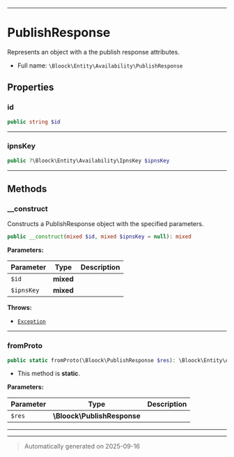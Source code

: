 ***

# PublishResponse

Represents an object with a the publish response attributes.



* Full name: `\Bloock\Entity\Availability\PublishResponse`



## Properties


### id



```php
public string $id
```






***

### ipnsKey



```php
public ?\Bloock\Entity\Availability\IpnsKey $ipnsKey
```






***

## Methods


### __construct

Constructs a PublishResponse object with the specified parameters.

```php
public __construct(mixed $id, mixed $ipnsKey = null): mixed
```








**Parameters:**

| Parameter | Type | Description |
|-----------|------|-------------|
| `$id` | **mixed** |  |
| `$ipnsKey` | **mixed** |  |




**Throws:**

- [`Exception`](../../../Exception.md)



***

### fromProto



```php
public static fromProto(\Bloock\PublishResponse $res): \Bloock\Entity\Availability\PublishResponse
```



* This method is **static**.




**Parameters:**

| Parameter | Type | Description |
|-----------|------|-------------|
| `$res` | **\Bloock\PublishResponse** |  |





***


***
> Automatically generated on 2025-09-16
